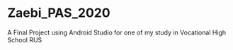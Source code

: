 # Zaebi_PAS_2020

A Final Project using Android Studio for one of my study in Vocational High School RUS

